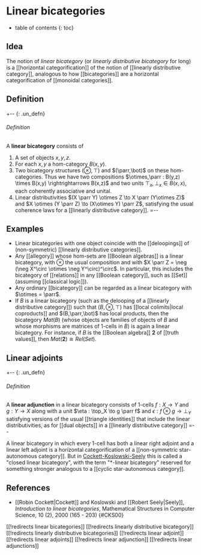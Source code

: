 # Linear bicategories

* table of contents
{: toc}

## Idea

The notion of *linear bicategory* (or *linearly distributive bicategory* for long) is a [[horizontal categorification]] of the notion of [[linearly distributive category]], analogous to how [[bicategories]] are a horizontal categorification of [[monoidal categories]].

## Definition

+-- {: .un_defn}
###### Definition
A **linear bicategory** consists of

1. A set of objects $x,y,z$.
1. For each $x,y$ a hom-category $B(x,y)$.
1. Two bicategory structures $(\otimes,\top)$ and $(\parr,\bot)$ on these hom-categories.  Thus we have two compositions $\otimes,\parr : B(y,z) \times B(x,y) \rightrightarrows B(x,z)$ and two units $\top_x,\bot_x \in B(x,x)$, each coherently associative and unital.
1. Linear distributivities $(X \parr Y) \otimes Z \to X \parr (Y\otimes Z)$ and $X \otimes (Y \parr Z) \to (X\otimes Y) \parr Z$, satisfying the usual coherence laws for a [[linearly distributive category]].
=--

## Examples

* Linear bicategories with one object coincide with the [[deloopings]] of (non-symmetric) [[linearly distributive categories]].
* Any [[allegory]] whose hom-sets are [[Boolean algebras]] is a linear bicategory, with $\otimes$ the usual composition and with $X \parr Z = \neg (\neg X^\circ \otimes \neg Y^\circ)^\circ$.  In particular, this includes the bicategory of [[relations]] in any [[Boolean category]], such as [[Set]] (assuming [[classical logic]]).
* Any ordinary [[bicategory]] can be regarded as a linear bicategory with $\otimes = \parr$.
* If $B$ is a linear bicategory (such as the delooping of a [[linearly distributive category]]) such that $(B,\otimes,\top)$ has [[local colimits|local coproducts]] and $(B,\parr,\bot)$ has local products, then the bicategory $Mat(B)$ (whose objects are families of objects of $B$ and whose morphisms are matrices of 1-cells in $B$) is again a linear bicategory.  For instance, if $B$ is the [[Boolean algebra]] $\mathbf{2}$ of [[truth values]], then $Mat(\mathbf{2}) \cong Rel(Set)$.

## Linear adjoints

+-- {: .un_defn}
###### Definition
A **linear adjunction** in a linear bicategory consists of 1-cells $f:X\to Y$ and $g:Y\to X$ along with a unit $\eta : \top_X \to g \parr f$ and $\epsilon : f \otimes g \to \bot_Y$ satisfying versions of the usual [[triangle identities]]  that include the linear distributivities, as for [[dual objects]] in a [[linearly distributive category]]
=--

A linear bicategory in which every 1-cell has both a linear right adjoint and a linear left adjoint is a horizontal categorification of a [[non-symmetric star-autonomous category]].  But in [Cockett-Koslowski-Seely](#CKS00) this is called a "closed linear bicategory", with the term "$\ast$-linear bicategory" reserved for something stronger analogous to a [[cyclic star-autonomous category]].

## References

* [[Robin Cockett|Cockett]] and Koslowski and [[Robert Seely|Seely]], *Introduction to linear bicategories*, Mathematical Structures in Computer Science, 10 (2), 2000 (165 - 203)
 {#CKS00}


[[!redirects linear bicategories]]
[[!redirects linearly distributive bicategory]]
[[!redirects linearly distributive bicategories]]
[[!redirects linear adjoint]]
[[!redirects linear adjoints]]
[[!redirects linear adjunction]]
[[!redirects linear adjunctions]]
